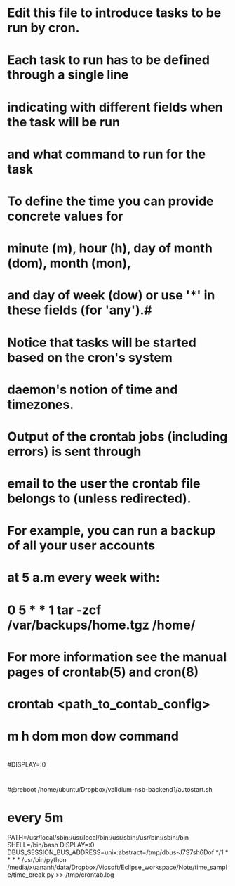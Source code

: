 # Edit this file to introduce tasks to be run by cron.
# 
# Each task to run has to be defined through a single line
# indicating with different fields when the task will be run
# and what command to run for the task
# 
# To define the time you can provide concrete values for
# minute (m), hour (h), day of month (dom), month (mon),
# and day of week (dow) or use '*' in these fields (for 'any').# 
# Notice that tasks will be started based on the cron's system
# daemon's notion of time and timezones.
# 
# Output of the crontab jobs (including errors) is sent through
# email to the user the crontab file belongs to (unless redirected).
# 
# For example, you can run a backup of all your user accounts
# at 5 a.m every week with:
# 0 5 * * 1 tar -zcf /var/backups/home.tgz /home/
# 
# For more information see the manual pages of crontab(5) and cron(8)
# crontab <path_to_contab_config>
#
# m h  dom mon dow   command
#
#DISPLAY=:0
#
#@reboot /home/ubuntu/Dropbox/validium-nsb-backend1/autostart.sh
#
# every 5m
PATH=/usr/local/sbin:/usr/local/bin:/usr/sbin:/usr/bin:/sbin:/bin
SHELL=/bin/bash
DISPLAY=:0
DBUS_SESSION_BUS_ADDRESS=unix:abstract=/tmp/dbus-J7S7sh6Dof
*/1 * * * * /usr/bin/python /media/xuananh/data/Dropbox/Viosoft/Eclipse_workspace/Note/time_sample/time_break.py >> /tmp/crontab.log

